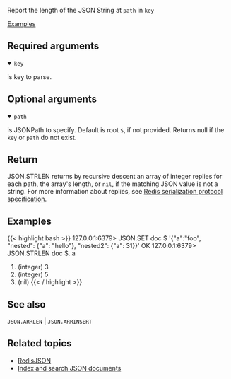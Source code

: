 Report the length of the JSON String at `path` in `key`

[Examples](#examples)

## Required arguments

<details open><summary><code>key</code></summary> 

is key to parse.
</details>

## Optional arguments

<details open><summary><code>path</code></summary> 

is JSONPath to specify. Default is root `$`, if not provided. Returns null if the `key` or `path` do not exist.
</details>

## Return

JSON.STRLEN returns by recursive descent an array of integer replies for each path, the array's length, or `nil`, if the matching JSON value is not a string.
For more information about replies, see [Redis serialization protocol specification](/docs/reference/protocol-spec). 

## Examples

{{< highlight bash >}}
127.0.0.1:6379> JSON.SET doc $ '{"a":"foo", "nested": {"a": "hello"}, "nested2": {"a": 31}}'
OK
127.0.0.1:6379> JSON.STRLEN doc $..a
1) (integer) 3
2) (integer) 5
3) (nil)
{{< / highlight >}}

## See also

`JSON.ARRLEN` | `JSON.ARRINSERT` 

## Related topics

* [RedisJSON](/docs/stack/json)
* [Index and search JSON documents](/docs/stack/search/indexing_json)
